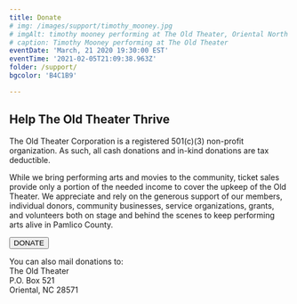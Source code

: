 ```yaml
---
title: Donate
# img: /images/support/timothy_mooney.jpg
# imgAlt: timothy mooney performing at The Old Theater, Oriental North Carolina
# caption: Timothy Mooney performing at The Old Theater
eventDate: 'March, 21 2020 19:30:00 EST'
eventTime: '2021-02-05T21:09:38.963Z'
folder: /support/
bgcolor: 'B4C1B9'

---
```


## Help The Old Theater Thrive

The Old Theater Corporation is a registered 501(c)(3) non-profit organization.  As such, all cash donations and in-kind donations are tax deductible.

While we bring performing arts and movies to the community, ticket sales provide only a portion of the needed income to cover the upkeep of the Old Theater.  We appreciate and rely on the generous support of our members, individual donors, community businesses, service organizations, grants, and volunteers both on stage and behind the scenes to keep performing arts alive in Pamlico County.  

<!-- old paypal -->
<div >
  <form action="https://www.paypal.com/cgi-bin/webscr" method="post" target="_top">
    <input type="hidden" name="cmd" value="_donations">
    <input type="hidden" name="business" value="PBWPVV6Y5N84C">
    <input type="hidden" name="currency_code" value="USD">
    <input class="block px-4 py-2 mb-3 text-lg font-semibold tracking-wide text-center text-gray-700 uppercase bg-white border-2 border-gray-700 hover:shadow-md hover:border-black hover:text-white hover:bg-black sm:w-1/3" type="submit" name="submit" title="PayPal - The safer, easier way to pay online!" value="DONATE" alt="Donate with PayPal button" border="0">
  </form>
</div> 

<!-- 
New Paypal. Not working as of 2022.03.21. For now will use old account above. It works, but paypal page says "DOnate to Lauri Gates"
<form action="https://www.paypal.com/donate" method="post" target="_top" class="mt-6 -mb-8">
<input type="hidden" name="hosted_button_id" value="VMVTRJE446GX6" />
<input type="image"
src="https://www.paypalobjects.com/en_US/i/btn/btn_donate_LG.gif"
border="0" name="submit" title="PayPal - The safer, easier way to pay
online!" alt="Donate with PayPal button" />
<img alt="" border="0"
src="https://www.paypal.com/en_US/i/scr/pixel.gif" width="1"
height="1" />
</form> -->



You can also mail donations to:  
The Old Theater   
P.O. Box 521   
Oriental, NC 28571



